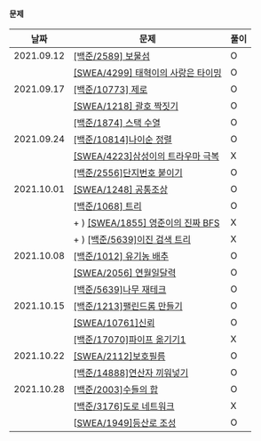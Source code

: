 #### 문제

| 날짜       | 문제                                                         | 풀이 |
| ---------- | ------------------------------------------------------------ | ---- |
| 2021.09.12 | [[백준/2589] 보물섬](https://www.acmicpc.net/problem/2589)   | O    |
|            | [[SWEA/4299] 태혁이의 사랑은 타이밍](https://swexpertacademy.com/main/code/problem/problemDetail.do?contestProbId=AWLv6mx6htoDFAVV) | O    |
| 2021.09.17 | [[백준/10773] 제로](https://www.acmicpc.net/problem/10773)   | O    |
|            | [[SWEA/1218] 괄호 짝짓기](https://swexpertacademy.com/main/code/problem/problemDetail.do?contestProbId=AV14eWb6AAkCFAYD&categoryId=AV14eWb6AAkCFAYD&categoryType=CODE&problemTitle=%EA%B4%84%ED%98%B8&orderBy=FIRST_REG_DATETIME&selectCodeLang=ALL&select-1=&pageSize=10&pageIndex=1) | O    |
|            | [[백준/1874] 스택 수열](https://www.acmicpc.net/problem/1874) | O    |
| 2021.09.24 | [[백준/10814]나이순 정렬](https://www.acmicpc.net/problem/10814) | O    |
|            | [[SWEA/4223]삼성이의 트라우마 극복](https://swexpertacademy.com/main/code/userProblem/userProblemDetail.do?contestProbId=AWKpmwua-VoDFAUV) | X    |
|            | [[백준/2556]단지번호 붙이기](https://www.acmicpc.net/problem/2667) | O    |
| 2021.10.01 | [[SWEA/1248] 공통조상](https://swexpertacademy.com/main/code/problem/problemDetail.do?problemLevel=5&contestProbId=AV15PTkqAPYCFAYD&categoryId=AV15PTkqAPYCFAYD&categoryType=CODE&problemTitle=&orderBy=SUBMIT_COUNT&selectCodeLang=PYTHON&select-1=5&pageSize=10&pageIndex=1) | O    |
|            | [[백준/1068] 트리](https://www.acmicpc.net/problem/1068)     | O    |
|            | + ) [[SWEA/1855] 영준이의 진짜 BFS](https://swexpertacademy.com/main/code/problem/problemDetail.do?contestProbId=AV5LnipaDvwDFAXc) | X    |
|            | + ) [[백준/5639]이진 검색 트리](https://www.acmicpc.net/problem/5639) | X    |
| 2021.10.08 | [[백준/1012] 유기농 배추](https://www.acmicpc.net/problem/1012) | O    |
|            | [[SWEA/2056] 연월일달력](https://swexpertacademy.com/main/code/problem/problemDetail.do?contestProbId=AV5QLkdKAz4DFAUq&categoryId=AV5QLkdKAz4DFAUq&categoryType=CODE&problemTitle=&orderBy=INQUERY_COUNT&selectCodeLang=ALL&select-1=&pageSize=10&pageIndex=5) | O    |
|            | [[백준/5639]나무 재테크](https://www.acmicpc.net/problem/16235) | O    |
| 2021.10.15 | [[백준/1213]팰린드롬 만들기](https://www.acmicpc.net/problem/1213) | O    |
|            | [[SWEA/10761]신뢰](https://swexpertacademy.com/main/code/problem/problemDetail.do?contestProbId=AXSVc1TqEAYDFAQT) | O    |
|            | [[백준/17070]파이프 옮기기1](https://www.acmicpc.net/problem/17070) | X    |
| 2021.10.22 | [[SWEA/2112]보호필름](https://swexpertacademy.com/main/code/problem/problemDetail.do?contestProbId=AV5V1SYKAaUDFAWu) | O    |
|            | [[백준/14888]연산자 끼워넣기](https://www.acmicpc.net/problem/14888) | O    |
| 2021.10.28 | [[백준/2003\]수들의 합](https://www.acmicpc.net/problem/2003) | O    |
|            | [[백준/3176\]도로 네트워크](https://www.acmicpc.net/problem/3176) | X    |
|            | [[SWEA/1949\]등산로 조성](https://swexpertacademy.com/main/code/problem/problemDetail.do?contestProbId=AV5PoOKKAPIDFAUq) | O    |

